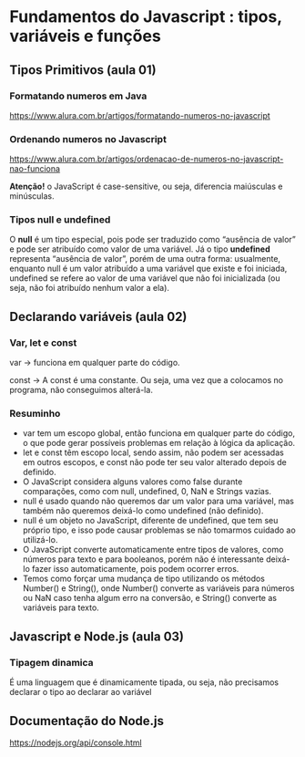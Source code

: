 # Fundamentos do Javascript : tipos, variáveis e funções

## Tipos Primitivos (aula 01)
### Formatando numeros em Java
https://www.alura.com.br/artigos/formatando-numeros-no-javascript

### Ordenando numeros no Javascript
https://www.alura.com.br/artigos/ordenacao-de-numeros-no-javascript-nao-funciona

**Atenção!** o JavaScript é case-sensitive, ou seja, diferencia maiúsculas e minúsculas.

### Tipos null e undefined

O **null** é um tipo especial, pois pode ser traduzido como “ausência de valor” e pode ser atribuído como valor de uma variável. Já o tipo **undefined** representa “ausência de valor”, porém de uma outra forma: usualmente, enquanto null é um valor atribuído a uma variável que existe e foi iniciada, undefined se refere ao valor de uma variável que não foi inicializada (ou seja, não foi atribuído nenhum valor a ela).

 ## Declarando variáveis (aula 02)

 ### Var, let e const

 var -> funciona em qualquer parte do código.

 const -> A const é uma constante. Ou seja, uma vez que a colocamos no programa, não conseguimos alterá-la.

 ### Resuminho
- var tem um escopo global, então funciona em qualquer parte do código, o que pode gerar possíveis problemas em relação à lógica da aplicação.
- let e const têm escopo local, sendo assim, não podem ser acessadas em outros escopos, e const não pode ter seu valor alterado depois de definido.
- O JavaScript considera alguns valores como false durante comparações, como com null, undefined, 0, NaN e Strings vazias.
- null é usado quando não queremos dar um valor para uma variável, mas também não queremos deixá-lo como undefined (não definido).
- null é um objeto no JavaScript, diferente de undefined, que tem seu próprio tipo, e isso pode causar problemas se não tomarmos cuidado ao utilizá-lo.
- O JavaScript converte automaticamente entre tipos de valores, como números para texto e para booleanos, porém não é interessante deixá-lo fazer isso automaticamente, pois podem ocorrer erros.
- Temos como forçar uma mudança de tipo utilizando os métodos Number() e String(), onde Number() converte as variáveis para números ou NaN caso tenha algum erro na conversão, e String() converte as variáveis para texto.

 ## Javascript e Node.js (aula 03)

### Tipagem dinamica

É uma linguagem que é dinamicamente tipada, ou seja, não precisamos declarar o tipo ao declarar ao variável

## Documentação do Node.js
https://nodejs.org/api/console.html